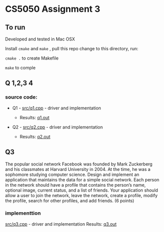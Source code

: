 
# CS5050 Assignment 3

## To run

Developed and tested in Mac OSX 

Install `cmake` and `make` , pull this repo change to this directory, run:

`cmake .` to create Makefile

`make` to comple


## Q 1,2,3 4

### source code:

* Q1 - [src/q1.cpp](src/q1.cpp) - driver and implementation
  * Results: [q1.out](q1.out)
  
* Q2 - [src/q2.cpp](src/q2.cpp)  - driver and implementation
  * Results: [q2.out](q2.out)
  
## Q3
The popular social network Facebook was founded by Mark Zuckerberg and his classmates at Harvard University in 2004. At the time, he was a sophomore studying computer science.
Design and implement an application that maintains the data for a simple social network. Each person in the network should have a profile that contains the person’s name, optional image, current status, and a list of friends. Your application should allow a user to join the network, leave the network, create a profile, modify the profile, search for other profiles, and add friends. (6 points)

### implementtion 
[src/q3.cpp](src/q3.cpp)   - driver and implementation
Results: [q3.out](q3.out)

 
